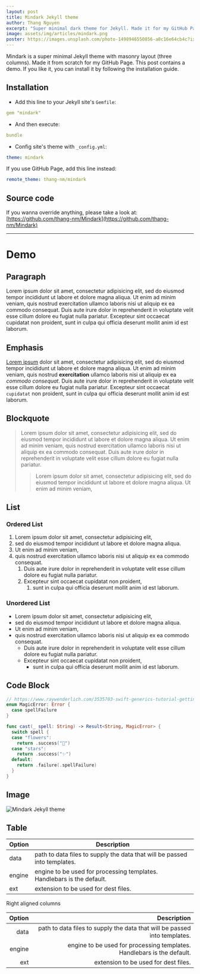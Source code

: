 ```yaml
---
layout: post
title: Mindark Jekyll theme
author: Thang Nguyen
excerpt: "Super minimal dark theme for Jekyll. Made it for my GitHub Page. You can use if you like."
image: assets/img/articles/mindark.png
poster: https://images.unsplash.com/photo-1498946550856-a8c16e64cb4c?ixlib=rb-1.2.1&ixid=eyJhcHBfaWQiOjEyMDd9&auto=format&fit=crop&w=1280&q=80
---
```


Mindark is a super minimal Jekyll theme with masonry layout (three columns). Made it from scratch for my GitHub Page. This post contains a demo. If you like it, you can install it by following the installation guide.

## Installation

- Add this line to your Jekyll site's `Gemfile`:

```yml
gem "mindark"
```

- And then execute:

```yml
bundle
```

- Config site's theme with `_config.yml`:

```yml
theme: mindark
```

If you use GitHub Page, add this line instead:

```yml
remote_theme: thang-nm/mindark
```


## Source code

If you wanna override anything, please take a look at: \
[https://github.com/thang-nm/Mindark](https://github.com/thang-nm/Mindark)

---

# Demo

## Paragraph

Lorem ipsum dolor sit amet, consectetur adipisicing elit, sed do eiusmod
tempor incididunt ut labore et dolore magna aliqua. Ut enim ad minim veniam,
quis nostrud exercitation ullamco laboris nisi ut aliquip ex ea commodo
consequat. Duis aute irure dolor in reprehenderit in voluptate velit esse
cillum dolore eu fugiat nulla pariatur. Excepteur sint occaecat cupidatat non
proident, sunt in culpa qui officia deserunt mollit anim id est laborum.

## Emphasis

[Lorem ipsum](https://www.lipsum.com) dolor sit amet, consectetur adipisicing elit, sed do eiusmod
tempor incididunt ut labore et dolore magna aliqua. Ut enim ad minim veniam,
quis nostrud **exercitation** ullamco laboris nisi ut aliquip ex ea *commodo
consequat*. Duis aute irure dolor in reprehenderit in voluptate velit esse
cillum dolore eu fugiat nulla pariatur. Excepteur sint occaecat `cupidatat` non
proident, sunt in culpa qui officia deserunt mollit anim id est laborum.


## Blockquote

> Lorem ipsum dolor sit amet, consectetur adipisicing elit, sed do eiusmod
tempor incididunt ut labore et dolore magna aliqua. Ut enim ad minim veniam,
quis nostrud exercitation ullamco laboris nisi ut aliquip ex ea commodo
consequat. Duis aute irure dolor in reprehenderit in voluptate velit esse
cillum dolore eu fugiat nulla pariatur.
>> Lorem ipsum dolor sit amet, consectetur adipisicing elit, sed do eiusmod
tempor incididunt ut labore et dolore magna aliqua. Ut enim ad minim veniam,

## List

### Ordered List
1. Lorem ipsum dolor sit amet, consectetur adipisicing elit,
2. sed do eiusmod tempor incididunt ut labore et dolore magna aliqua.
3. Ut enim ad minim veniam,
4. quis nostrud exercitation ullamco laboris nisi ut aliquip ex ea commodo consequat.
    1. Duis aute irure dolor in reprehenderit in voluptate velit esse cillum dolore eu fugiat nulla pariatur.
    2. Excepteur sint occaecat cupidatat non proident,
        1. sunt in culpa qui officia deserunt mollit anim id est laborum.

### Unordered List
- Lorem ipsum dolor sit amet, consectetur adipisicing elit,
- sed do eiusmod tempor incididunt ut labore et dolore magna aliqua.
- Ut enim ad minim veniam,
- quis nostrud exercitation ullamco laboris nisi ut aliquip ex ea commodo consequat.
    - Duis aute irure dolor in reprehenderit in voluptate velit esse cillum dolore eu fugiat nulla pariatur.
    - Excepteur sint occaecat cupidatat non proident,
        - sunt in culpa qui officia deserunt mollit anim id est laborum.

## Code Block

```swift
// https://www.raywenderlich.com/3535703-swift-generics-tutorial-getting-started
enum MagicError: Error {
  case spellFailure
}

func cast(_ spell: String) -> Result<String, MagicError> {
  switch spell {
  case "flowers":
    return .success("💐")
  case "stars":
    return .success("✨")
  default:
    return .failure(.spellFailure)
  }
}
```

## Image
![Mindark Jekyll theme](https://images.unsplash.com/photo-1533134486753-c833f0ed4866?ixlib=rb-1.2.1&ixid=eyJhcHBfaWQiOjEyMDd9&auto=format&fit=crop&w=1950&q=80)

## Table

| Option | Description |
| ------ | ----------- |
| data   | path to data files to supply the data that will be passed into templates. |
| engine | engine to be used for processing templates. Handlebars is the default. |
| ext    | extension to be used for dest files. |

Right aligned columns

| Option | Description |
| ------:| -----------:|
| data   | path to data files to supply the data that will be passed into templates. |
| engine | engine to be used for processing templates. Handlebars is the default. |
| ext    | extension to be used for dest files. |
